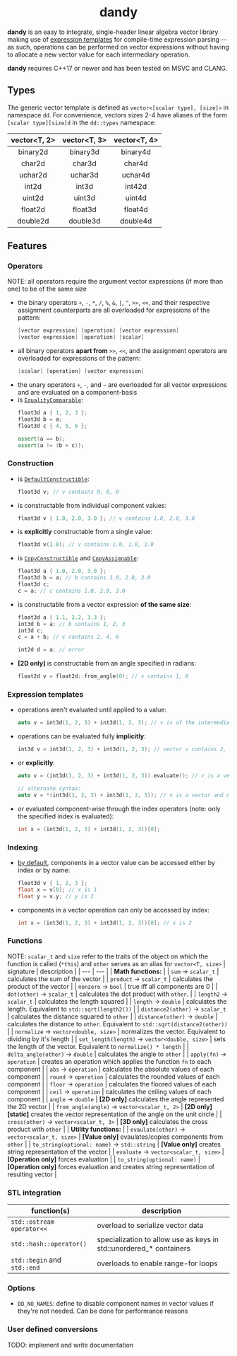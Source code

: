 <h1 align="center" width="100%">dandy</h1>

**dandy** is an easy to integrate, single-header linear algebra vector library making use of [expression templates](https://en.wikipedia.org/wiki/Expression_templates) for compile-time expression parsing -- as such, operations can be performed on vector expressions without having to allocate a new vector value for each intermediary operation.

**dandy** requires C++17 or newer and has been tested on MSVC and CLANG.

## Types

The generic vector template is defined as `vector<[scalar type], [size]>` in namespace `dd`. For convenience, vectors sizes 2-4 have aliases of the form `[scalar type][size]d` in the `dd::types` namespace:

| vector<T, 2> | vector<T, 3> | vector<T, 4> |
| :-: | :-: | :-: |
| binary2d | binary3d | binary4d |
| char2d | char3d | char4d |
| uchar2d | uchar3d | uchar4d |
| int2d | int3d | int42d |
| uint2d | uint3d | uint4d |
| float2d | float3d | float4d |
| double2d | double3d | double4d |

## Features

### Operators
NOTE: all operators require the argument vector expressions (if more than one) to be of the same size
* the binary operators `+`, `-`, `*`, `/`, `%`, `&`, `|`, `^`, `>>`, `<<`, and their respective assignment counterparts are all overloaded for expressions of the pattern:
  ```cpp
  [vector expression] [operation] [vector expression]
  [vector expression] [operation] [scalar]
  ```
* all binary operators **apart from** `>>`, `<<`, and the assignment operators are overloaded for expressions of the pattern:
  ```cpp
  [scalar] [operation] [vector expression]
  ```
* the unary operators `+`, `-`, and `~` are overloaded for all vector expressions and are evaluated on a component-basis
* is [`EqualityComparable`](https://en.cppreference.com/w/cpp/named_req/EqualityComparable):
  ```cpp
  float3d a { 1, 2, 3 };
  float3d b = a;
  float3d c { 4, 5, 6 };
  
  assert(a == b);
  assert(a != (b + c));
  ```

### Construction

* is [`DefaultConstructible`](https://en.cppreference.com/w/cpp/named_req/DefaultConstructible):
  ```cpp
  float3d v; // v contains 0, 0, 0
  ```
* is constructable from individual component values:
  ```cpp
  float3d v { 1.0, 2.0, 3.0 }; // v contains 1.0, 2.0, 3.0
  ```
* is **explicitly** constructable from a single value:
  ```cpp
  float3d v(1.0); // v contains 1.0, 1.0, 1.0
  ```
* is [`CopyConstructible`](https://en.cppreference.com/w/cpp/named_req/CopyConstructible) and [`CopyAssignable`](https://en.cppreference.com/w/cpp/named_req/CopyAssignable):
  ```cpp
  float3d a { 1.0, 2.0, 3.0 };
  float3d b = a; // b contains 1.0, 2.0, 3.0
  float3d c;
  c = a; // c contains 1.0, 2.0, 3.0
  ```
* is constructable from a vector expression **of the same size**:
  ```cpp
  float3d a { 1.1, 2.2, 3.3 };
  int3d b = a; // b contains 1, 2, 3
  int3d c;
  c = a + b; // c contains 2, 4, 6
  
  int2d d = a; // error
  ```
* **[2D only]** is constructable from an angle specified in radians:
  ```cpp
  float2d v = float2d::from_angle(0); // v contains 1, 0
  ```

### Expression templates

* operations aren't evaluated until applied to a value:
  ```cpp
  auto v = int3d(1, 2, 3) + int3d(1, 2, 3); // v is of the intermediary type "operation"
  ```
* operations can be evaluated fully **implicitly**:
  ```cpp
  int3d v = int3d(1, 2, 3) + int3d(1, 2, 3); // vector v contains 2, 4, 6
  ```
* or **explicitly**:
  ```cpp
  auto v = (int3d(1, 2, 3) + int3d(1, 2, 3)).evaluate(); // v is a vector and contains 2, 4, 6

  // alternate syntax:
  auto v = *(int3d(1, 2, 3) + int3d(1, 2, 3)); // v is a vector and contains 2, 4, 6
  ```
* or evaluated component-wise through the index operators (note: only the specified index is evaluated):
  ```cpp
  int x = (int3d(1, 2, 3) + int3d(1, 2, 3))[0];
  ```

### Indexing
  
* [by default](#options), components in a vector value can be accessed either by index or by name:
  ```cpp
  float3d v { 1, 2, 3 };
  float x = v[0]; // x is 1
  float y = v.y; // y is 2
  ```
* components in a vector operation can only be accessed by index:
  ```cpp
  int x = (int3d(1, 2, 3) + int3d(1, 2, 3))[0]; // x is 2
  ```

### Functions

NOTE: `scalar_t` and `size` refer to the traits of the object on which the function is called (`*this`) and `other` serves as an alias for `vector<T, size>`
| signature | description |
| --- | --- |
| **Math functions:** | 
| `sum` -> `scalar_t` | calculates the sum of the vector |
| `product` -> `scalar_t` | calculates the product of the vector |
| `nonzero` -> `bool` | true iff all components are 0 |
| `dot(other)` -> `scalar_t` | calculates the dot product with `other`. |
| `length2` -> `scalar_t` | calculates the length squared |
| `length` -> `double` | calculates the length. Equivalent to `std::sqrt(length2())` |
| `distance2(other)` -> `scalar_t` | calculates the distance squared to `other` |
| `distance(other)` -> `double` | calculates the distance to `other`. Equivalent to `std::sqrt(distance2(other))` |
| `normalize` -> `vector<double, size>` | normalizes the vector. Equivalent to dividing by it's length |
| `set_length(length)` -> `vector<double, size>` | sets the length of the vector. Equivalent to `normalize() * length` |
| `delta_angle(other)` -> `double` | calculates the angle to `other` |
| `apply(fn)` -> `operation` | creates an operation which applies the function `fn` to each component |
| `abs` -> `operation` | calculates the absolute values of each component |
| `round` -> `operation` | calculates the rounded values of each component |
| `floor` -> `operation` | calculates the floored values of each component |
| `ceil` -> `operation` | calculates the ceiling values of each component |
| `angle` -> `double` | **[2D only]** calculates the angle represented the 2D vector |
| `from_angle(angle)` -> `vector<scalar_t, 2>` | **[2D only]** **[static]** creates the vector representation of the angle on the unit circle |
| `cross(other)` -> `vector<scalar_t, 3>` | **[3D only]** calculates the cross product with `other` |
| **Utility functions:** |
| `evaulate(other)` -> `vector<scalar_t, size>` | **[Value only]** evaulates/copies components from `other` |
| `to_string(optional: name)` -> `std::string` | **[Value only]** creates string representation of the vector |
| `evaluate` -> `vector<scalar_t, size>` | **[Operation only]** forces evaluation |
| `to_string(optional: name)` | **[Operation only]** forces evaluation and creates string representation of resulting vector |

### STL integration
  
| function(s) | description |
| --- | --- |
| `std::ostream operator<<` | overload to serialize vector data |
| `std::hash::operator()` | specialization to allow use as keys in std::unordered_* containers |
| `std::begin` and `std::end` | overloads to enable range-for loops |

### Options

* `DD_NO_NAMES`: define to disable component names in vector values if they're not needed. Can be done for performance reasons 
  
### User defined conversions

TODO: implement and write documentation
